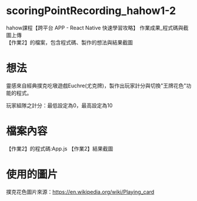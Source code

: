 # scoringPointRecording_hahow1-2
hahow課程【跨平台 APP - React Native 快速學習攻略】 作業成果_程式碼與截圖上傳
<br>【作業2】的檔案，包含程式碼、製作的想法與結果截圖
# 想法
靈感來自經典撲克吃墩遊戲Euchre(尤克牌)，製作出玩家計分與切換"王牌花色"功能的程式。

玩家組隊之計分：最低設定為0，最高設定為10

# 檔案內容
【作業2】的程式碼:App.js
【作業2】結果截圖

# 使用的圖片
撲克花色圖片來源：https://en.wikipedia.org/wiki/Playing_card
